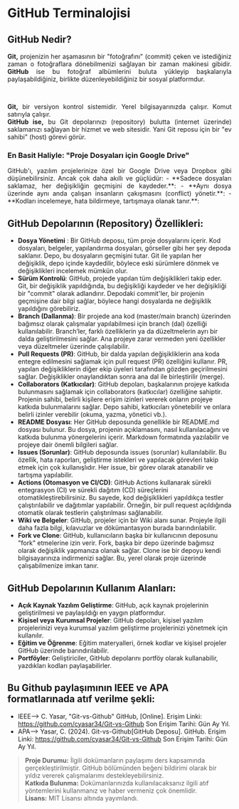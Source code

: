 # GitHub Terminalojisi

## GitHub Nedir?
<p align="justify"><b>Git,</b> projenizin her aşamasının bir "fotoğrafını" (commit) çeken ve istediğiniz zaman o fotoğraflara dönebilmenizi sağlayan bir zaman makinesi gibidir. <b>GitHub</b> ise bu fotoğraf albümlerini buluta yükleyip başkalarıyla paylaşabildiğiniz, birlikte düzenleyebildiğiniz bir sosyal platformdur.</p><br>
<p align="justify"><b>Git,</b> bir versiyon kontrol sistemidir. Yerel bilgisayarınızda çalışır. Komut satırıyla çalışır.<br>
<b>GitHub ise,</b> bu Git depolarınızı (repository) bulutta (internet üzerinde) saklamanızı sağlayan bir hizmet ve web sitesidir. Yani Git reposu için bir "ev sahibi" (host) görevi görür.</p>

### En Basit Haliyle: "Proje Dosyaları için Google Drive"

<p align="justify">GitHub'ı, yazılım projelerinize özel bir Google Drive veya Dropbox gibi düşünebilirsiniz. Ancak çok daha akıllı ve güçlüdür:
- **Sadece dosyaları saklamaz, her değişikliğin geçmişini de kaydeder.**:
- **Aynı dosya üzerinde aynı anda çalışan insanların çakışmasını (conflict) yönetir.**:
- **Kodları incelemeye, hata bildirmeye, tartışmaya olanak tanır.**:




## GitHub Depolarının (Repository) Özellikleri:
<p align="justify">
 
- **Dosya Yönetimi** : Bir GitHub deposu, tüm proje dosyalarını içerir. Kod dosyaları, belgeler, yapılandırma dosyaları, görseller gibi her şey depoda saklanır.
Depo, bu dosyaların geçmişini tutar. Git ile yapılan her değişiklik, depo içinde kaydedilir, böylece eski sürümlere dönmek ve değişiklikleri incelemek mümkün olur.
- **Sürüm Kontrolü**: GitHub, projede yapılan tüm değişiklikleri takip eder. Git, bir değişiklik yapıldığında, bu değişikliği kaydeder ve her değişikliği bir "commit" olarak adlandırır.
Depodaki commit'ler, bir projenin geçmişine dair bilgi sağlar, böylece hangi dosyalarda ne değişiklik yapıldığını görebiliriz.
- **Branch (Dallanma)**: Bir projede ana kod (master/main branch) üzerinden bağımsız olarak çalışmalar yapılabilmesi için branch (dal) özelliği kullanılabilir. Branch’ler, farklı özelliklerin ya da düzeltmelerin ayrı bir dalda geliştirilmesini sağlar. Ana projeye zarar vermeden yeni özellikler veya düzeltmeler üzerinde çalışılabilir.
- **Pull Requests (PR)**: GitHub, bir dalda yapılan değişikliklerin ana koda entegre edilmesini sağlamak için pull request (PR) özelliğini kullanır. PR, yapılan değişikliklerin diğer ekip üyeleri tarafından gözden geçirilmesini sağlar. Değişiklikler onaylandıktan sonra ana dal ile birleştirilir (merge).
- **Collaborators (Katkıcılar)**: GitHub depoları, başkalarının projeye katkıda bulunmasını sağlamak için collaborators (katkıcılar) özelliğine sahiptir. Projenin sahibi, belirli kişilere erişim izinleri vererek onların projeye katkıda bulunmalarını sağlar. Depo sahibi, katkıcıları yönetebilir ve onlara belirli izinler verebilir (okuma, yazma, yönetici vb.).
- **README Dosyası**: Her GitHub deposunda genellikle bir README.md dosyası bulunur. Bu dosya, projenin açıklamasını, nasıl kullanılacağını ve katkıda bulunma yönergelerini içerir.
Markdown formatında yazılabilir ve projeye dair önemli bilgileri sağlar.
- **Issues (Sorunlar)**: GitHub deposunda issues (sorunlar) kullanılabilir. Bu özellik, hata raporları, geliştirme istekleri ve yapılacak görevleri takip etmek için çok kullanışlıdır.
Her issue, bir görev olarak atanabilir ve tartışma yapılabilir.
- **Actions (Otomasyon ve CI/CD)**: GitHub Actions kullanarak sürekli entegrasyon (CI) ve sürekli dağıtım (CD) süreçlerini otomatikleştirebilirsiniz. Bu sayede, kod değişiklikleri yapıldıkça testler çalıştırılabilir ve dağıtımlar yapılabilir. Örneğin, bir pull request açıldığında otomatik olarak testlerin çalıştırılması sağlanabilir.
- **Wiki ve Belgeler**: GitHub, projeler için bir Wiki alanı sunar. Projeyle ilgili daha fazla bilgi, kılavuzlar ve dökümantasyon burada barındırılabilir.
- **Fork ve Clone**: GitHub, kullanıcıların başka bir kullanıcının deposunu "fork" etmelerine izin verir. Fork, başka bir depo üzerinde bağımsız olarak değişiklik yapmanıza olanak sağlar.
Clone ise bir depoyu kendi bilgisayarınıza indirmenizi sağlar. Bu, yerel olarak proje üzerinde çalışabilmenize imkan tanır.
</p>

## GitHub Depolarının Kullanım Alanları:
- **Açık Kaynak Yazılım Geliştirme**: GitHub, açık kaynak projelerinin geliştirilmesi ve paylaşıldığı en yaygın platformdur.
- **Kişisel veya Kurumsal Projeler**: GitHub depoları, kişisel yazılım projelerinizi veya kurumsal yazılım geliştirme projelerinizi yönetmek için kullanılır.
- **Eğitim ve Öğrenme**: Eğitim materyalleri, örnek kodlar ve kişisel projeler GitHub üzerinde barındırılabilir.
- **Portföyler**: Geliştiriciler, GitHub depolarını portföy olarak kullanabilir, yazdıkları kodları paylaşabilirler.

## Bu Github paylaşımının IEEE ve APA formatlarınada atıf verilme şekli:
- IEEE--> C. Yasar, "Git-vs-Github" GitHub, [Online]. Erişim Linki: https://github.com/cyasar34/Git-vs-Github Son Erişim Tarihi: Gün Ay Yıl.
- APA--> Yasar, C. (2024). Git-vs-Github[GitHub Deposu]. GitHub. Erişim Linki: https://github.com/cyasar34/Git-vs-Github Son Erişim Tarihi: Gün Ay Yıl.
  
> **Proje Durumu:** İlgili dokümanların paylaşımı ders kapsamında gerçekleştirilmiştir. GitHub bölümünden beğeni bildirimi olarak bir yıldız vererek çalışmalarımı destekleyebilirsiniz. <br>
> **Katkıda Bulunma:** Dokümanlarınızda kullanılacaksanız ilgili atıf yöntemlerini kullanmanız ve haber vermeniz çok önemlidir. <br>
> **Lisans:** MIT Lisansı altında yayımlandı.  





